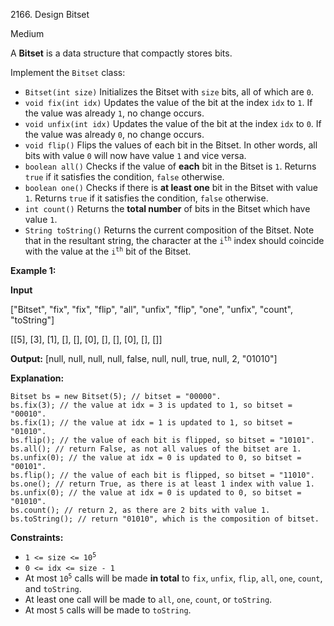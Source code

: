 2166\. Design Bitset

Medium

A **Bitset** is a data structure that compactly stores bits.

Implement the `Bitset` class:

*   `Bitset(int size)` Initializes the Bitset with `size` bits, all of which are `0`.
*   `void fix(int idx)` Updates the value of the bit at the index `idx` to `1`. If the value was already `1`, no change occurs.
*   `void unfix(int idx)` Updates the value of the bit at the index `idx` to `0`. If the value was already `0`, no change occurs.
*   `void flip()` Flips the values of each bit in the Bitset. In other words, all bits with value `0` will now have value `1` and vice versa.
*   `boolean all()` Checks if the value of **each** bit in the Bitset is `1`. Returns `true` if it satisfies the condition, `false` otherwise.
*   `boolean one()` Checks if there is **at least one** bit in the Bitset with value `1`. Returns `true` if it satisfies the condition, `false` otherwise.
*   `int count()` Returns the **total number** of bits in the Bitset which have value `1`.
*   `String toString()` Returns the current composition of the Bitset. Note that in the resultant string, the character at the <code>i<sup>th</sup></code> index should coincide with the value at the <code>i<sup>th</sup></code> bit of the Bitset.

**Example 1:**

**Input**

["Bitset", "fix", "fix", "flip", "all", "unfix", "flip", "one", "unfix", "count", "toString"]

[[5], [3], [1], [], [], [0], [], [], [0], [], []]

**Output:** [null, null, null, null, false, null, null, true, null, 2, "01010"]

**Explanation:**

    Bitset bs = new Bitset(5); // bitset = "00000".
    bs.fix(3); // the value at idx = 3 is updated to 1, so bitset = "00010".
    bs.fix(1); // the value at idx = 1 is updated to 1, so bitset = "01010".
    bs.flip(); // the value of each bit is flipped, so bitset = "10101".
    bs.all(); // return False, as not all values of the bitset are 1.
    bs.unfix(0); // the value at idx = 0 is updated to 0, so bitset = "00101".
    bs.flip(); // the value of each bit is flipped, so bitset = "11010".
    bs.one(); // return True, as there is at least 1 index with value 1.
    bs.unfix(0); // the value at idx = 0 is updated to 0, so bitset = "01010".
    bs.count(); // return 2, as there are 2 bits with value 1.
    bs.toString(); // return "01010", which is the composition of bitset. 

**Constraints:**

*   <code>1 <= size <= 10<sup>5</sup></code>
*   `0 <= idx <= size - 1`
*   At most <code>10<sup>5</sup></code> calls will be made **in total** to `fix`, `unfix`, `flip`, `all`, `one`, `count`, and `toString`.
*   At least one call will be made to `all`, `one`, `count`, or `toString`.
*   At most `5` calls will be made to `toString`.